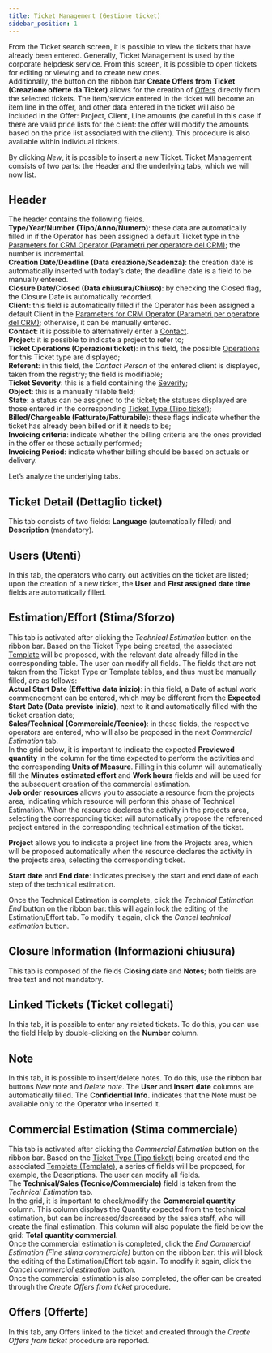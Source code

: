 ```yaml
---
title: Ticket Management (Gestione ticket)
sidebar_position: 1
---
```


From the Ticket search screen, it is possible to view the tickets that have already been entered. Generally, Ticket Management is used by the corporate helpdesk service. From this screen, it is possible to open tickets for editing or viewing and to create new ones.     
Additionally, the button on the ribbon bar **Create Offers from Ticket (Creazione offerte da Ticket)** allows for the creation of [Offers](/docs/sales/offers/insert-offer) directly from the selected tickets. The item/service entered in the ticket will become an item line in the offer, and other data entered in the ticket will also be included in the Offer: Project, Client, Line amounts (be careful in this case if there are valid price lists for the client: the offer will modify the amounts based on the price list associated with the client). This procedure is also available within individual tickets.        

By clicking *New*, it is possible to insert a new Ticket. Ticket Management consists of two parts: the Header and the underlying tabs, which we will now list.     

## Header  

The header contains the following fields.     
**Type/Year/Number (Tipo/Anno/Numero)**: these data are automatically filled in if the Operator has been assigned a default Ticket type in the [Parameters for CRM Operator (Parametri per operatore del CRM)](/docs/configurations/parameters/crm/ticket-parameters); the number is incremental.     
**Creation Date/Deadline (Data creazione/Scadenza)**: the creation date is automatically inserted with today’s date; the deadline date is a field to be manually entered.     
**Closure Date/Closed (Data chiusura/Chiuso)**: by checking the Closed flag, the Closure Date is automatically recorded.     
**Client**: this field is automatically filled if the Operator has been assigned a default Client in the [Parameters for CRM Operator (Parametri per operatore del CRM)](/docs/configurations/parameters/crm/ticket-parameters); otherwise, it can be manually entered.     
**Contact**: it is possible to alternatively enter a [Contact](/docs/crm/home-crm/contacts/new-contact/header).        
**Project**: it is possible to indicate a project to refer to;      
**Ticket Operations (Operazioni ticket)**: in this field, the possible [Operations](/docs/configurations/tables/crm/tickets/operations) for this Ticket type are displayed;      
**Referent**: in this field, the *Contact Person* of the entered client is displayed, taken from the registry; the field is modifiable;      
**Ticket Severity**: this is a field containing the [Severity](/docs/configurations/tables/crm/tickets/severity);   
**Object**: this is a manually fillable field;     
**State**: a status can be assigned to the ticket; the statuses displayed are those entered in the corresponding [Ticket Type (Tipo ticket)](/docs/configurations/tables/crm/tickets/ticket-type);              
**Billed/Chargeable (Fatturato/Fatturabile)**: these flags indicate whether the ticket has already been billed or if it needs to be;      
**Invoicing criteria**: indicate whether the billing criteria are the ones provided in the offer or those actually performed;      
**Invoicing Period**: indicate whether billing should be based on actuals or delivery.      

Let’s analyze the underlying tabs.     

## Ticket Detail (Dettaglio ticket)

This tab consists of two fields: **Language** (automatically filled) and **Description** (mandatory).    

## Users (Utenti)

In this tab, the operators who carry out activities on the ticket are listed; upon the creation of a new ticket, the **User** and **First assigned date time** fields are automatically filled.     

## Estimation/Effort (Stima/Sforzo)

This tab is activated after clicking the *Technical Estimation* button on the ribbon bar. Based on the Ticket Type being created, the associated [Template](/docs/configurations/tables/crm/tickets/template-ticket) will be proposed, with the relevant data already filled in the corresponding table. The user can modify all fields. The fields that are not taken from the Ticket Type or Template tables, and thus must be manually filled, are as follows:        
**Actual Start Date (Effettiva data inizio)**: in this field, a Date of actual work commencement can be entered, which may be different from the **Expected Start Date (Data previsto inizio)**, next to it and automatically filled with the ticket creation date;     
**Sales/Technical (Commerciale/Tecnico)**: in these fields, the respective operators are entered, who will also be proposed in the next *Commercial Estimation* tab.       
In the grid below, it is important to indicate the expected **Previewed quantity** in the column for the time expected to perform the activities and the corresponding **Units of Measure**. Filling in this column will automatically fill the **Minutes estimated effort** and **Work hours** fields and will be used for the subsequent creation of the commercial estimation.      
**Job order resources** allows you to associate a resource from the projects area, indicating which resource will perform this phase of Technical Estimation. 
When the resource declares the activity in the projects area, selecting the corresponding ticket will automatically propose the referenced project entered in the corresponding technical estimation of the ticket.


**Project** allows you to indicate a project line from the Projects area, which will be proposed automatically when the resource declares the activity in the projects area, selecting the corresponding ticket.

**Start date** and **End date**: indicates precisely the start and end date of each step of the technical estimation. 

Once the Technical Estimation is complete, click the *Technical Estimation End* button on the ribbon bar: this will again lock the editing of the Estimation/Effort tab. To modify it again, click the *Cancel technical estimation* button.       

## Closure Information (Informazioni chiusura)

This tab is composed of the fields **Closing date** and **Notes**; both fields are free text and not mandatory.     

## Linked Tickets (Ticket collegati)

In this tab, it is possible to enter any related tickets. To do this, you can use the field Help by double-clicking on the **Number** column.     

## Note

In this tab, it is possible to insert/delete notes. To do this, use the ribbon bar buttons *New note* and *Delete note*. The **User** and **Insert date** columns are automatically filled. The **Confidential Info.** indicates that the Note must be available only to the Operator who inserted it.        

## Commercial Estimation (Stima commerciale)

This tab is activated after clicking the *Commercial Estimation* button on the ribbon bar. Based on the [Ticket Type (Tipo ticket)](/docs/configurations/tables/crm/tickets/ticket-type) being created and the associated [Template (Template)](/docs/configurations/tables/crm/tickets/template-ticket), a series of fields will be proposed, for example, the Descriptions. The user can modify all fields.       
The **Technical/Sales (Tecnico/Commerciale)** field is taken from the *Technical Estimation* tab.     
In the grid, it is important to check/modify the **Commercial quantity** column. This column displays the Quantity expected from the technical estimation, but can be increased/decreased by the sales staff, who will create the final estimation. This column will also populate the field below the grid: **Total quantity commercial**.       
Once the commercial estimation is completed, click the *End Commercial Estimation (Fine stima commerciale)* button on the ribbon bar: this will block the editing of the Estimation/Effort tab again. To modify it again, click the *Cancel commercial estimation* button.       
Once the commercial estimation is also completed, the offer can be created through the *Create Offers from ticket* procedure.    

## Offers (Offerte)

In this tab, any Offers linked to the ticket and created through the *Create Offers from ticket* procedure are reported.